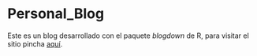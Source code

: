 # Personal_Blog

Este es un blog desarrollado con el paquete *blogdown* de R, para visitar el sitio pincha [aquí](https://dfranzani.netlify.app/). 
